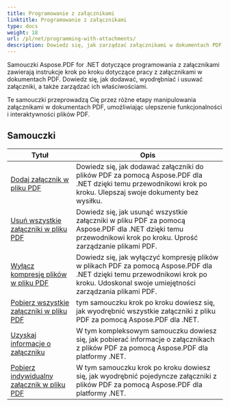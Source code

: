 ```yaml
---
title: Programowanie z załącznikami
linktitle: Programowanie z załącznikami
type: docs
weight: 18
url: /pl/net/programming-with-attachments/
description: Dowiedz się, jak zarządzać załącznikami w dokumentach PDF, m.in. jak je dodawać, wyodrębniać i usuwać, aby poprawić funkcjonalność plików PDF.
---
```

Samouczki Aspose.PDF for .NET dotyczące programowania z załącznikami zawierają instrukcje krok po kroku dotyczące pracy z załącznikami w dokumentach PDF. Dowiedz się, jak dodawać, wyodrębniać i usuwać załączniki, a także zarządzać ich właściwościami.

Te samouczki przeprowadzą Cię przez różne etapy manipulowania załącznikami w dokumentach PDF, umożliwiając ulepszenie funkcjonalności i interaktywności plików PDF.

## Samouczki
| Tytuł | Opis |
| --- | --- | 
| [Dodaj załącznik w pliku PDF](./add-attachment/) | Dowiedz się, jak dodawać załączniki do plików PDF za pomocą Aspose.PDF dla .NET dzięki temu przewodnikowi krok po kroku. Ulepszaj swoje dokumenty bez wysiłku. |  
| [Usuń wszystkie załączniki w pliku PDF](./delete-all-attachments/) | Dowiedz się, jak usunąć wszystkie załączniki w pliku PDF za pomocą Aspose.PDF dla .NET dzięki temu przewodnikowi krok po kroku. Uprość zarządzanie plikami PDF. |  
| [Wyłącz kompresję plików w pliku PDF](./disable-files-compression/) | Dowiedz się, jak wyłączyć kompresję plików w plikach PDF za pomocą Aspose.PDF dla .NET dzięki temu przewodnikowi krok po kroku. Udoskonal swoje umiejętności zarządzania plikami PDF. |  
| [Pobierz wszystkie załączniki w pliku PDF](./get-all-the-attachments/) | tym samouczku krok po kroku dowiesz się, jak wyodrębnić wszystkie załączniki z pliku PDF za pomocą Aspose.PDF dla .NET. |  
| [Uzyskaj informacje o załączniku](./get-attachment-info/) | W tym kompleksowym samouczku dowiesz się, jak pobierać informacje o załącznikach z plików PDF za pomocą Aspose.PDF dla platformy .NET. |  
| [Pobierz indywidualny załącznik w pliku PDF](./get-individual-attachment/) | W tym samouczku krok po kroku dowiesz się, jak wyodrębnić pojedyncze załączniki z plików PDF za pomocą Aspose.PDF dla platformy .NET.  |  